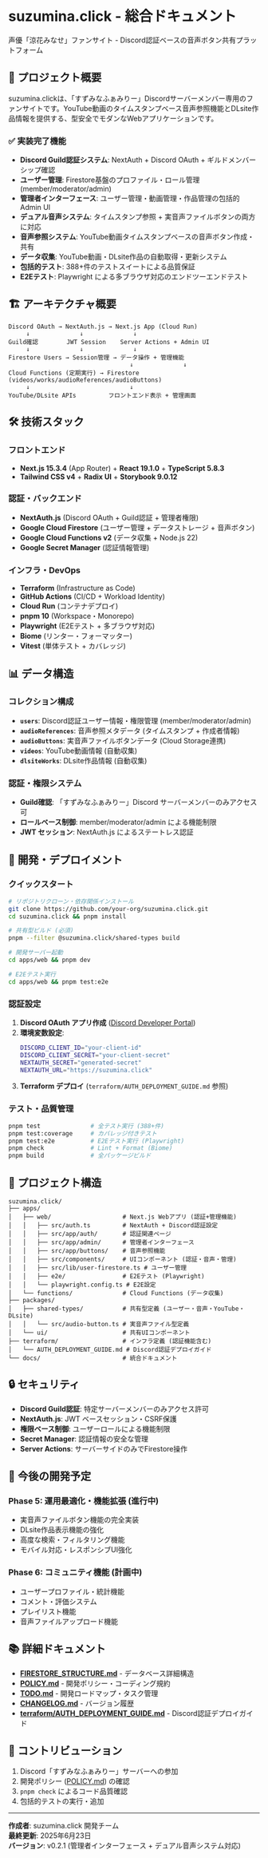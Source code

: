 # suzumina.click - 総合ドキュメント

声優「涼花みなせ」ファンサイト - Discord認証ベースの音声ボタン共有プラットフォーム

## 🎯 プロジェクト概要

suzumina.clickは、「すずみなふぁみりー」Discordサーバーメンバー専用のファンサイトです。YouTube動画のタイムスタンプベース音声参照機能とDLsite作品情報を提供する、型安全でモダンなWebアプリケーションです。

### ✅ 実装完了機能

- **Discord Guild認証システム**: NextAuth + Discord OAuth + ギルドメンバーシップ確認
- **ユーザー管理**: Firestore基盤のプロファイル・ロール管理 (member/moderator/admin)
- **管理者インターフェース**: ユーザー管理・動画管理・作品管理の包括的Admin UI
- **デュアル音声システム**: タイムスタンプ参照 + 実音声ファイルボタンの両方に対応
- **音声参照システム**: YouTube動画タイムスタンプベースの音声ボタン作成・共有
- **データ収集**: YouTube動画・DLsite作品の自動取得・更新システム
- **包括的テスト**: 388+件のテストスイートによる品質保証
- **E2Eテスト**: Playwright による多ブラウザ対応のエンドツーエンドテスト

## 🏗️ アーキテクチャ概要

```
Discord OAuth → NextAuth.js → Next.js App (Cloud Run)
     ↓              ↓              ↓
Guild確認        JWT Session    Server Actions + Admin UI
     ↓              ↓              ↓
Firestore Users → Session管理 → データ操作 + 管理機能
                                  ↓              ↓
Cloud Functions (定期実行) → Firestore (videos/works/audioReferences/audioButtons)
     ↓                            ↓
YouTube/DLsite APIs         フロントエンド表示 + 管理画面
```

## 🛠️ 技術スタック

### フロントエンド
- **Next.js 15.3.4** (App Router) + **React 19.1.0** + **TypeScript 5.8.3**
- **Tailwind CSS v4** + **Radix UI** + **Storybook 9.0.12**

### 認証・バックエンド
- **NextAuth.js** (Discord OAuth + Guild認証 + 管理者権限)
- **Google Cloud Firestore** (ユーザー管理 + データストレージ + 音声ボタン)
- **Google Cloud Functions v2** (データ収集 + Node.js 22)
- **Google Secret Manager** (認証情報管理)

### インフラ・DevOps
- **Terraform** (Infrastructure as Code)
- **GitHub Actions** (CI/CD + Workload Identity)
- **Cloud Run** (コンテナデプロイ)
- **pnpm 10** (Workspace・Monorepo)
- **Playwright** (E2Eテスト + 多ブラウザ対応)
- **Biome** (リンター・フォーマッター)
- **Vitest** (単体テスト + カバレッジ)

## 📊 データ構造

### コレクション構成

- **`users`**: Discord認証ユーザー情報・権限管理 (member/moderator/admin)
- **`audioReferences`**: 音声参照メタデータ (タイムスタンプ + 作成者情報)
- **`audioButtons`**: 実音声ファイルボタンデータ (Cloud Storage連携)
- **`videos`**: YouTube動画情報 (自動収集)
- **`dlsiteWorks`**: DLsite作品情報 (自動収集)

### 認証・権限システム

- **Guild確認**: 「すずみなふぁみりー」Discord サーバーメンバーのみアクセス可
- **ロールベース制御**: member/moderator/admin による機能制限
- **JWT セッション**: NextAuth.js によるステートレス認証

## 🚀 開発・デプロイメント

### クイックスタート

```bash
# リポジトリクローン・依存関係インストール
git clone https://github.com/your-org/suzumina.click.git
cd suzumina.click && pnpm install

# 共有型ビルド (必須)
pnpm --filter @suzumina.click/shared-types build

# 開発サーバー起動
cd apps/web && pnpm dev

# E2Eテスト実行
cd apps/web && pnpm test:e2e
```

### 認証設定

1. **Discord OAuth アプリ作成** ([Discord Developer Portal](https://discord.com/developers/applications))
2. **環境変数設定**:
   ```bash
   DISCORD_CLIENT_ID="your-client-id"
   DISCORD_CLIENT_SECRET="your-client-secret"
   NEXTAUTH_SECRET="generated-secret"
   NEXTAUTH_URL="https://suzumina.click"
   ```
3. **Terraform デプロイ** (`terraform/AUTH_DEPLOYMENT_GUIDE.md` 参照)

### テスト・品質管理

```bash
pnpm test              # 全テスト実行 (388+件)
pnpm test:coverage     # カバレッジ付きテスト
pnpm test:e2e          # E2Eテスト実行 (Playwright)
pnpm check             # Lint + Format (Biome)
pnpm build             # 全パッケージビルド
```

## 📁 プロジェクト構造

```
suzumina.click/
├── apps/
│   ├── web/                    # Next.js Webアプリ (認証+管理機能)
│   │   ├── src/auth.ts         # NextAuth + Discord認証設定
│   │   ├── src/app/auth/       # 認証関連ページ
│   │   ├── src/app/admin/      # 管理者インターフェース
│   │   ├── src/app/buttons/    # 音声参照機能
│   │   ├── src/components/     # UIコンポーネント (認証・音声・管理)
│   │   ├── src/lib/user-firestore.ts # ユーザー管理
│   │   ├── e2e/                # E2Eテスト (Playwright)
│   │   └── playwright.config.ts # E2E設定
│   └── functions/              # Cloud Functions (データ収集)
├── packages/
│   ├── shared-types/           # 共有型定義 (ユーザー・音声・YouTube・DLsite)
│   │   └── src/audio-button.ts # 実音声ファイル型定義
│   └── ui/                     # 共有UIコンポーネント
├── terraform/                  # インフラ定義 (認証機能含む)
│   └── AUTH_DEPLOYMENT_GUIDE.md # Discord認証デプロイガイド
└── docs/                       # 統合ドキュメント
```

## 🔒 セキュリティ

- **Discord Guild認証**: 特定サーバーメンバーのみアクセス許可
- **NextAuth.js**: JWT ベースセッション・CSRF保護
- **権限ベース制御**: ユーザーロールによる機能制限
- **Secret Manager**: 認証情報の安全な管理
- **Server Actions**: サーバーサイドのみでFirestore操作

## 🎯 今後の開発予定

### Phase 5: 運用最適化・機能拡張 (進行中)
- 実音声ファイルボタン機能の完全実装
- DLsite作品表示機能の強化
- 高度な検索・フィルタリング機能
- モバイル対応・レスポンシブUI強化

### Phase 6: コミュニティ機能 (計画中)
- ユーザープロファイル・統計機能
- コメント・評価システム
- プレイリスト機能
- 音声ファイルアップロード機能

## 📚 詳細ドキュメント

- **[FIRESTORE_STRUCTURE.md](./FIRESTORE_STRUCTURE.md)** - データベース詳細構造
- **[POLICY.md](./POLICY.md)** - 開発ポリシー・コーディング規約
- **[TODO.md](./TODO.md)** - 開発ロードマップ・タスク管理
- **[CHANGELOG.md](./CHANGELOG.md)** - バージョン履歴
- **[terraform/AUTH_DEPLOYMENT_GUIDE.md](../terraform/AUTH_DEPLOYMENT_GUIDE.md)** - Discord認証デプロイガイド

## 🤝 コントリビューション

1. Discord「すずみなふぁみりー」サーバーへの参加
2. 開発ポリシー ([POLICY.md](./POLICY.md)) の確認
3. `pnpm check` によるコード品質確認
4. 包括的テストの実行・追加

---

**作成者**: suzumina.click 開発チーム  
**最終更新**: 2025年6月23日  
**バージョン**: v0.2.1 (管理者インターフェース + デュアル音声システム対応)